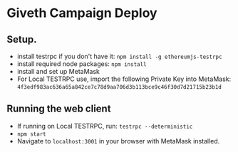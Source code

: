 # Giveth Campaign Deploy

## Setup.
- install testrpc if you don't have it: ```npm install -g ethereumjs-testrpc```
- install required node packages: ```npm install```
- install and set up MetaMask
- For Local TESTRPC use, import the following Private Key into MetaMask: ```4f3edf983ac636a65a842ce7c78d9aa706d3b113bce9c46f30d7d21715b23b1d```

## Running the web client
- If running on Local TESTRPC, run: ```testrpc --deterministic```
- ```npm start```
- Navigate to ```localhost:3001``` in your browser with MetaMask installed.
